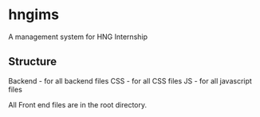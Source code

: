 # hngims
A management system for HNG Internship

## Structure
Backend - for all backend files
CSS - for all CSS files
JS - for all javascript files

All Front end files are in the root directory.